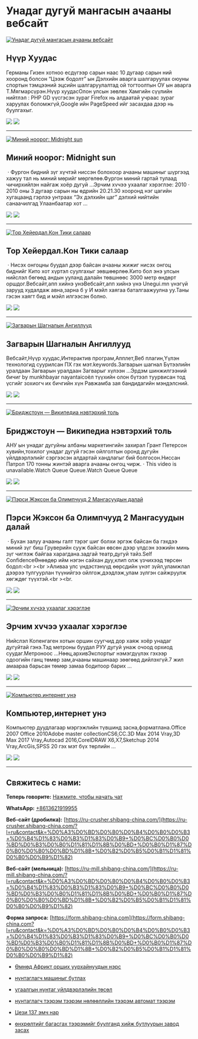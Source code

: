 # Унадаг дугуй мангасын ачааны вебсайт

<a href="https://swt.shibang-china.com/?l=ru&img&k=%D0%A3%D0%BD%D0%B0%D0%B4%D0%B0%D0%B3+%D0%B4%D1%83%D0%B3%D1%83%D0%B9+%D0%BC%D0%B0%D0%BD%D0%B3%D0%B0%D1%81%D1%8B%D0%BD+%D0%B0%D1%87%D0%B0%D0%B0%D0%BD%D1%8B+%D0%B2%D0%B5%D0%B1%D1%81%D0%B0%D0%B9%D1%82" target="_blank">![Унадаг дугуй мангасын ачааны вебсайт](http://static.shibang-china.com/all-800x300/780.jpg)</a>

## Нүүр Хуудас
Германы Гизен хотноо есдүгээр сарын наас 10 дугаар сарын ний хооронд болсон “Цээж бодолт” ын Дэлхийн аварга шалгаруулах оюуны спортын тэмцээний эцсийн шалгаруулалтад ой тогтоолтын ОУ ын аварга Т.Мягмарсүрэн.Нүүр хуудасОлон улсын зөвлөх Хамгийн сүүлийн нийтлэл : PHP GD үүсгэсэн зураг Firefox нь алдаатай учраас зураг харуулах боломжгүй,Google ийн PageSpeed ийг засахдаа дээр нь буулгахыг.


<a href="https://whatsapp.shibangsoft.com/WhatsApp.php" target="_blank" title="WhatsApp">![](http://static.shibang-china.com/icon/whatsapp.png)</a> <a href="https://swt.shibang-china.com/?l=ru&icon&k=%D0%A3%D0%BD%D0%B0%D0%B4%D0%B0%D0%B3+%D0%B4%D1%83%D0%B3%D1%83%D0%B9+%D0%BC%D0%B0%D0%BD%D0%B3%D0%B0%D1%81%D1%8B%D0%BD+%D0%B0%D1%87%D0%B0%D0%B0%D0%BD%D1%8B+%D0%B2%D0%B5%D0%B1%D1%81%D0%B0%D0%B9%D1%82" target="_blank">![](http://static.shibang-china.com/icon/chat-ru.png)</a>

---

<a href="https://swt.shibang-china.com/?l=ru&img&k=%D0%A3%D0%BD%D0%B0%D0%B4%D0%B0%D0%B3+%D0%B4%D1%83%D0%B3%D1%83%D0%B9+%D0%BC%D0%B0%D0%BD%D0%B3%D0%B0%D1%81%D1%8B%D0%BD+%D0%B0%D1%87%D0%B0%D0%B0%D0%BD%D1%8B+%D0%B2%D0%B5%D0%B1%D1%81%D0%B0%D0%B9%D1%82" target="_blank">![Миний ноорог: Midnight sun](http://static.shibang-china.com/all-800x300/1513.jpg)</a>

## Миний ноорог: Midnight sun
&nbsp;&#0183;&#32;Фургон бидний зүг хүчтэй ниссэн болохоор ачааны машиныг шүргээд хажуу тал нь миний мөрийг мөргөлөө.Фургон миний гартай тулаад чичирхийлэн найгаж хоёр дугуй …Эрчим хvчээ ухаалаг хэрэглэе: 2010&nbsp;&#0183;&#32;2010 оны 3 дугаар сарын ны өдрийн 20.21.30 хооронд нэг цагийн хугацаанд гэрлээ унтраах “Эх дэлхийн цаг” дэлхий нийтийн санаачилгад Улаанбаатар хот …


<a href="https://whatsapp.shibangsoft.com/WhatsApp.php" target="_blank" title="WhatsApp">![](http://static.shibang-china.com/icon/whatsapp.png)</a> <a href="https://swt.shibang-china.com/?l=ru&icon&k=%D0%A3%D0%BD%D0%B0%D0%B4%D0%B0%D0%B3+%D0%B4%D1%83%D0%B3%D1%83%D0%B9+%D0%BC%D0%B0%D0%BD%D0%B3%D0%B0%D1%81%D1%8B%D0%BD+%D0%B0%D1%87%D0%B0%D0%B0%D0%BD%D1%8B+%D0%B2%D0%B5%D0%B1%D1%81%D0%B0%D0%B9%D1%82" target="_blank">![](http://static.shibang-china.com/icon/chat-ru.png)</a>

---

<a href="https://swt.shibang-china.com/?l=ru&img&k=%D0%A3%D0%BD%D0%B0%D0%B4%D0%B0%D0%B3+%D0%B4%D1%83%D0%B3%D1%83%D0%B9+%D0%BC%D0%B0%D0%BD%D0%B3%D0%B0%D1%81%D1%8B%D0%BD+%D0%B0%D1%87%D0%B0%D0%B0%D0%BD%D1%8B+%D0%B2%D0%B5%D0%B1%D1%81%D0%B0%D0%B9%D1%82" target="_blank">![Тор Хейердал.Кон Тики салаар](http://static.shibang-china.com/all-800x300/1353.jpg)</a>

## Тор Хейердал.Кон Тики салаар
&nbsp;&#0183;&#32;Нисэх онгоцны буудал дээр байсан ачааны жижиг нисэх онгоц биднийг Кито хот хүртэл суулгахыг зөвшөөрлөө.Кито бол энэ улсын нийслэл бөгөөд андын ууланд далайн төвшнөөс 3000 метр өндөрт оршдог.Вебсайт,апп хийнэ унэВебсайт,апп хийнэ үнэ Unegui.mn үнэгүй зарууд худалдаж авна,зарна б у И мэйл хаягаа баталгаажуулна уу.Таны гэсэн хаягт бид и мэйл илгээсэн болно.


<a href="https://whatsapp.shibangsoft.com/WhatsApp.php" target="_blank" title="WhatsApp">![](http://static.shibang-china.com/icon/whatsapp.png)</a> <a href="https://swt.shibang-china.com/?l=ru&icon&k=%D0%A3%D0%BD%D0%B0%D0%B4%D0%B0%D0%B3+%D0%B4%D1%83%D0%B3%D1%83%D0%B9+%D0%BC%D0%B0%D0%BD%D0%B3%D0%B0%D1%81%D1%8B%D0%BD+%D0%B0%D1%87%D0%B0%D0%B0%D0%BD%D1%8B+%D0%B2%D0%B5%D0%B1%D1%81%D0%B0%D0%B9%D1%82" target="_blank">![](http://static.shibang-china.com/icon/chat-ru.png)</a>

---

<a href="https://swt.shibang-china.com/?l=ru&img&k=%D0%A3%D0%BD%D0%B0%D0%B4%D0%B0%D0%B3+%D0%B4%D1%83%D0%B3%D1%83%D0%B9+%D0%BC%D0%B0%D0%BD%D0%B3%D0%B0%D1%81%D1%8B%D0%BD+%D0%B0%D1%87%D0%B0%D0%B0%D0%BD%D1%8B+%D0%B2%D0%B5%D0%B1%D1%81%D0%B0%D0%B9%D1%82" target="_blank">![Загварын Шагналын Ангиллууд](http://static.shibang-china.com/all-800x300/126.jpg)</a>

## Загварын Шагналын Ангиллууд
Вебсайт,Нүүр хуудас,Интерактив програм,Апплет,Веб плагин,Үүлэн технологид суурилсан ПХ гэх мэт.keywords.Загварын шагнал Бүтээлийн уралдаан Загварын уралдаан Загварыг хүлээн …Эрдэм шинжилгээний бичиг by munkhbayar nayantaiсоѐл түүхийн олон бүтээл туурвисан тод үсгийг зохиогч их бичгийн хүн Равжамба зая бандидагийн мэндэлсний.


<a href="https://whatsapp.shibangsoft.com/WhatsApp.php" target="_blank" title="WhatsApp">![](http://static.shibang-china.com/icon/whatsapp.png)</a> <a href="https://swt.shibang-china.com/?l=ru&icon&k=%D0%A3%D0%BD%D0%B0%D0%B4%D0%B0%D0%B3+%D0%B4%D1%83%D0%B3%D1%83%D0%B9+%D0%BC%D0%B0%D0%BD%D0%B3%D0%B0%D1%81%D1%8B%D0%BD+%D0%B0%D1%87%D0%B0%D0%B0%D0%BD%D1%8B+%D0%B2%D0%B5%D0%B1%D1%81%D0%B0%D0%B9%D1%82" target="_blank">![](http://static.shibang-china.com/icon/chat-ru.png)</a>

---

<a href="https://swt.shibang-china.com/?l=ru&img&k=%D0%A3%D0%BD%D0%B0%D0%B4%D0%B0%D0%B3+%D0%B4%D1%83%D0%B3%D1%83%D0%B9+%D0%BC%D0%B0%D0%BD%D0%B3%D0%B0%D1%81%D1%8B%D0%BD+%D0%B0%D1%87%D0%B0%D0%B0%D0%BD%D1%8B+%D0%B2%D0%B5%D0%B1%D1%81%D0%B0%D0%B9%D1%82" target="_blank">![Бриджстоун — Википедиа нэвтэрхий толь](http://static.shibang-china.com/all-800x300/1531.jpg)</a>

## Бриджстоун — Википедиа нэвтэрхий толь
АНУ ын унадаг дугуйны албаны маркетингийн захирал Грант Петерсон хувийн,тохилог унадаг дугуй гэсэн ойлголтын оронд дугуйн үйлдвэрлэлийг сэргээсэн алдартай хандлагыг бий болгосон.Ниссан Патрол 170 тонны жинтэй аварга ачааны онгоц чирж.&nbsp;&#0183;&#32;This video is unavailable.Watch Queue Queue.Watch Queue Queue


<a href="https://whatsapp.shibangsoft.com/WhatsApp.php" target="_blank" title="WhatsApp">![](http://static.shibang-china.com/icon/whatsapp.png)</a> <a href="https://swt.shibang-china.com/?l=ru&icon&k=%D0%A3%D0%BD%D0%B0%D0%B4%D0%B0%D0%B3+%D0%B4%D1%83%D0%B3%D1%83%D0%B9+%D0%BC%D0%B0%D0%BD%D0%B3%D0%B0%D1%81%D1%8B%D0%BD+%D0%B0%D1%87%D0%B0%D0%B0%D0%BD%D1%8B+%D0%B2%D0%B5%D0%B1%D1%81%D0%B0%D0%B9%D1%82" target="_blank">![](http://static.shibang-china.com/icon/chat-ru.png)</a>

---

<a href="https://swt.shibang-china.com/?l=ru&img&k=%D0%A3%D0%BD%D0%B0%D0%B4%D0%B0%D0%B3+%D0%B4%D1%83%D0%B3%D1%83%D0%B9+%D0%BC%D0%B0%D0%BD%D0%B3%D0%B0%D1%81%D1%8B%D0%BD+%D0%B0%D1%87%D0%B0%D0%B0%D0%BD%D1%8B+%D0%B2%D0%B5%D0%B1%D1%81%D0%B0%D0%B9%D1%82" target="_blank">![Пэрси Жэксон ба Олимпчууд 2 Мангасуудын далай](http://static.shibang-china.com/all-800x300/1098.jpg)</a>

## Пэрси Жэксон ба Олимпчууд 2 Мангасуудын далай
&nbsp;&#0183;&#32;Бухан залуу ачааны галт тэрэг шиг болхи эргэж байсан ба гэхдээ миний зүг биш Груверийн сууж байсан өвсөн дээр үлдсэн ээжийн минь зүг чиглэж байгаа харагдана.задгай театр,дугуй тайз.Self ConfidenceӨнөөдөр ийм нэгэн сайхан дуу,клип олж үзчихээд төрсөн бодол:&lt;br &gt;&lt;br &gt;Аливаа улс үндэстэнүүд өөрсдийн үнэт зүйл,уламжлал дээрээ тулгуурлан түүнийгээ ойлгож,дээдлэж,улам зүлгэн сайжруулж хөгждөг түүхтэй.&lt;br &gt;&lt;br.


<a href="https://whatsapp.shibangsoft.com/WhatsApp.php" target="_blank" title="WhatsApp">![](http://static.shibang-china.com/icon/whatsapp.png)</a> <a href="https://swt.shibang-china.com/?l=ru&icon&k=%D0%A3%D0%BD%D0%B0%D0%B4%D0%B0%D0%B3+%D0%B4%D1%83%D0%B3%D1%83%D0%B9+%D0%BC%D0%B0%D0%BD%D0%B3%D0%B0%D1%81%D1%8B%D0%BD+%D0%B0%D1%87%D0%B0%D0%B0%D0%BD%D1%8B+%D0%B2%D0%B5%D0%B1%D1%81%D0%B0%D0%B9%D1%82" target="_blank">![](http://static.shibang-china.com/icon/chat-ru.png)</a>

---

<a href="https://swt.shibang-china.com/?l=ru&img&k=%D0%A3%D0%BD%D0%B0%D0%B4%D0%B0%D0%B3+%D0%B4%D1%83%D0%B3%D1%83%D0%B9+%D0%BC%D0%B0%D0%BD%D0%B3%D0%B0%D1%81%D1%8B%D0%BD+%D0%B0%D1%87%D0%B0%D0%B0%D0%BD%D1%8B+%D0%B2%D0%B5%D0%B1%D1%81%D0%B0%D0%B9%D1%82" target="_blank">![Эрчим хvчээ ухаалаг хэрэглэе](http://static.shibang-china.com/all-800x300/1174.jpg)</a>

## Эрчим хvчээ ухаалаг хэрэглэе
Нийслэл Копенгаген хотын оршин суугчид дор хаяж хоёр унадаг дугуйтай гэнэ.Тэд метроны буудал РУУ дугуй унаж очоод орхиод суудаг.Метроноос …Нөөц,архивЭкспортыг нэмэгдүүлэх гэхээр одоогийн ганц төмөр зам,ачааны машинаар зөөгөөд дийлэхгүй.7 жил амаараа барьсан төмөр замаа бодитоор барих …


<a href="https://whatsapp.shibangsoft.com/WhatsApp.php" target="_blank" title="WhatsApp">![](http://static.shibang-china.com/icon/whatsapp.png)</a> <a href="https://swt.shibang-china.com/?l=ru&icon&k=%D0%A3%D0%BD%D0%B0%D0%B4%D0%B0%D0%B3+%D0%B4%D1%83%D0%B3%D1%83%D0%B9+%D0%BC%D0%B0%D0%BD%D0%B3%D0%B0%D1%81%D1%8B%D0%BD+%D0%B0%D1%87%D0%B0%D0%B0%D0%BD%D1%8B+%D0%B2%D0%B5%D0%B1%D1%81%D0%B0%D0%B9%D1%82" target="_blank">![](http://static.shibang-china.com/icon/chat-ru.png)</a>

---

<a href="https://swt.shibang-china.com/?l=ru&img&k=%D0%A3%D0%BD%D0%B0%D0%B4%D0%B0%D0%B3+%D0%B4%D1%83%D0%B3%D1%83%D0%B9+%D0%BC%D0%B0%D0%BD%D0%B3%D0%B0%D1%81%D1%8B%D0%BD+%D0%B0%D1%87%D0%B0%D0%B0%D0%BD%D1%8B+%D0%B2%D0%B5%D0%B1%D1%81%D0%B0%D0%B9%D1%82" target="_blank">![Компьютер,интернет унэ](http://static.shibang-china.com/all-800x300/1200.jpg)</a>

## Компьютер,интернет унэ
Компьютер дуудлагаар мэргэжлийн түвшинд засна,форматлана.Office 2007 Office 2010Adobe master collectionCS6,CC.3D Max 2014 Vray,3D Max 2017 Vray,Autocad 2016,CorelDRAW X6,X7,Sketchup 2014 Vray,ArcGis,SPSS 20 гэх мэт бүх төрлийн …

<a href="https://whatsapp.shibangsoft.com/WhatsApp.php" target="_blank" title="WhatsApp">![](http://static.shibang-china.com/icon/whatsapp.png)</a> <a href="https://swt.shibang-china.com/?l=ru&icon&k=%D0%A3%D0%BD%D0%B0%D0%B4%D0%B0%D0%B3+%D0%B4%D1%83%D0%B3%D1%83%D0%B9+%D0%BC%D0%B0%D0%BD%D0%B3%D0%B0%D1%81%D1%8B%D0%BD+%D0%B0%D1%87%D0%B0%D0%B0%D0%BD%D1%8B+%D0%B2%D0%B5%D0%B1%D1%81%D0%B0%D0%B9%D1%82" target="_blank">![](http://static.shibang-china.com/icon/chat-ru.png)</a>

---
## Свяжитесь с нами:

**Теперь говорите:** [Нажмите, чтобы начать чат](https://swt.shibang-china.com?l=ru&contact&k=%D0%A3%D0%BD%D0%B0%D0%B4%D0%B0%D0%B3+%D0%B4%D1%83%D0%B3%D1%83%D0%B9+%D0%BC%D0%B0%D0%BD%D0%B3%D0%B0%D1%81%D1%8B%D0%BD+%D0%B0%D1%87%D0%B0%D0%B0%D0%BD%D1%8B+%D0%B2%D0%B5%D0%B1%D1%81%D0%B0%D0%B9%D1%82)

**WhatsApp:**  [+8613621919955](https://whatsapp.shibangsoft.com/WhatsApp.php)

**Веб-сайт (дробилка):** [https://ru-crusher.shibang-china.com/](https://ru-crusher.shibang-china.com/?l=ru&contact&k=%D0%A3%D0%BD%D0%B0%D0%B4%D0%B0%D0%B3+%D0%B4%D1%83%D0%B3%D1%83%D0%B9+%D0%BC%D0%B0%D0%BD%D0%B3%D0%B0%D1%81%D1%8B%D0%BD+%D0%B0%D1%87%D0%B0%D0%B0%D0%BD%D1%8B+%D0%B2%D0%B5%D0%B1%D1%81%D0%B0%D0%B9%D1%82)

**Веб-сайт (мельница):** [https://ru-mill.shibang-china.com/](https://ru-mill.shibang-china.com/?l=ru&contact&k=%D0%A3%D0%BD%D0%B0%D0%B4%D0%B0%D0%B3+%D0%B4%D1%83%D0%B3%D1%83%D0%B9+%D0%BC%D0%B0%D0%BD%D0%B3%D0%B0%D1%81%D1%8B%D0%BD+%D0%B0%D1%87%D0%B0%D0%B0%D0%BD%D1%8B+%D0%B2%D0%B5%D0%B1%D1%81%D0%B0%D0%B9%D1%82)

**Форма запроса:** [https://form.shibang-china.com](https://form.shibang-china.com?l=ru&contact&k=%D0%A3%D0%BD%D0%B0%D0%B4%D0%B0%D0%B3+%D0%B4%D1%83%D0%B3%D1%83%D0%B9+%D0%BC%D0%B0%D0%BD%D0%B3%D0%B0%D1%81%D1%8B%D0%BD+%D0%B0%D1%87%D0%B0%D0%B0%D0%BD%D1%8B+%D0%B2%D0%B5%D0%B1%D1%81%D0%B0%D0%B9%D1%82)

* [Өмнөд Африкт орших уурхайнуудын нэрс](../127/%D3%A8%D0%BC%D0%BD%D3%A9%D0%B4%20%D0%90%D1%84%D1%80%D0%B8%D0%BA%D1%82%20%D0%BE%D1%80%D1%88%D0%B8%D1%85%20%D1%83%D1%83%D1%80%D1%85%D0%B0%D0%B9%D0%BD%D1%83%D1%83%D0%B4%D1%8B%D0%BD%20%D0%BD%D1%8D%D1%80%D1%81.md)

* [нунтаглагч машиныг бутлах](../129/%D0%BD%D1%83%D0%BD%D1%82%D0%B0%D0%B3%D0%BB%D0%B0%D0%B3%D1%87%20%D0%BC%D0%B0%D1%88%D0%B8%D0%BD%D1%8B%D0%B3%20%D0%B1%D1%83%D1%82%D0%BB%D0%B0%D1%85.md)

* [угаалгын нунтаг үйлдвэрлэлийн төсөл](../130/%D1%83%D0%B3%D0%B0%D0%B0%D0%BB%D0%B3%D1%8B%D0%BD%20%D0%BD%D1%83%D0%BD%D1%82%D0%B0%D0%B3%20%D2%AF%D0%B9%D0%BB%D0%B4%D0%B2%D1%8D%D1%80%D0%BB%D1%8D%D0%BB%D0%B8%D0%B9%D0%BD%20%D1%82%D3%A9%D1%81%D3%A9%D0%BB.md)

* [нунтаглагч тээрэм тээрэм нөлөөллийн тээрэм автомат тээрэм](../129/%D0%BD%D1%83%D0%BD%D1%82%D0%B0%D0%B3%D0%BB%D0%B0%D0%B3%D1%87%20%D1%82%D1%8D%D1%8D%D1%80%D1%8D%D0%BC%20%D1%82%D1%8D%D1%8D%D1%80%D1%8D%D0%BC%20%D0%BD%D3%A9%D0%BB%D3%A9%D3%A9%D0%BB%D0%BB%D0%B8%D0%B9%D0%BD%20%D1%82%D1%8D%D1%8D%D1%80%D1%8D%D0%BC%20%D0%B0%D0%B2%D1%82%D0%BE%D0%BC%D0%B0%D1%82%20%D1%82%D1%8D%D1%8D%D1%80%D1%8D%D0%BC.md)

* [Цези 137 эмч нар](../130/%D0%A6%D0%B5%D0%B7%D0%B8%20137%20%D1%8D%D0%BC%D1%87%20%D0%BD%D0%B0%D1%80.md)

* [өнхрөлтийг багасгах тээрэмийг буулганд хийж бутлуурын завод засах](../128/%D3%A9%D0%BD%D1%85%D1%80%D3%A9%D0%BB%D1%82%D0%B8%D0%B9%D0%B3%20%D0%B1%D0%B0%D0%B3%D0%B0%D1%81%D0%B3%D0%B0%D1%85%20%D1%82%D1%8D%D1%8D%D1%80%D1%8D%D0%BC%D0%B8%D0%B9%D0%B3%20%D0%B1%D1%83%D1%83%D0%BB%D0%B3%D0%B0%D0%BD%D0%B4%20%D1%85%D0%B8%D0%B9%D0%B6%20%D0%B1%D1%83%D1%82%D0%BB%D1%83%D1%83%D1%80%D1%8B%D0%BD%20%D0%B7%D0%B0%D0%B2%D0%BE%D0%B4%20%D0%B7%D0%B0%D1%81%D0%B0%D1%85.md)